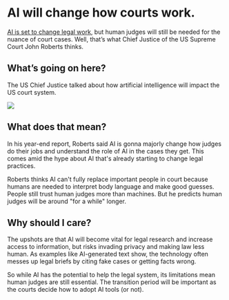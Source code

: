 # AI will change how courts work.

[AI is set to change legal work](https://www.bloomberg.com/news/articles/2023-12-31/ai-and-the-supreme-court-justice-roberts-says-it-will-transform-judges-work?utm_source=bensbites\&utm_medium=referral\&utm_campaign=ai-will-change-how-courts-work), but human judges will still be needed for the nuance of court cases. Well, that’s what Chief Justice of the US Supreme Court John Roberts thinks.

## What’s going on here?

The US Chief Justice talked about how artificial intelligence will impact the US court system.

![](https://media.beehiiv.com/cdn-cgi/image/fit=scale-down,format=auto,onerror=redirect,quality=80/uploads/asset/file/5aabc918-9387-4cbb-8011-468b5bed83f9/image.png?t=1704279755)

## What does that mean?

In his year-end report, Roberts said AI is gonna majorly change how judges do their jobs and understand the role of AI in the cases they get. This comes amid the hype about AI that's already starting to change legal practices.

Roberts thinks AI can't fully replace important people in court because humans are needed to interpret body language and make good guesses. People still trust human judges more than machines. But he predicts human judges will be around "for a while" longer.

## Why should I care?

The upshots are that AI will become vital for legal research and increase access to information, but risks invading privacy and making law less human. As examples like AI-generated text show, the technology often messes up legal briefs by citing fake cases or getting facts wrong.

So while AI has the potential to help the legal system, its limitations mean human judges are still essential. The transition period will be important as the courts decide how to adopt AI tools (or not).
